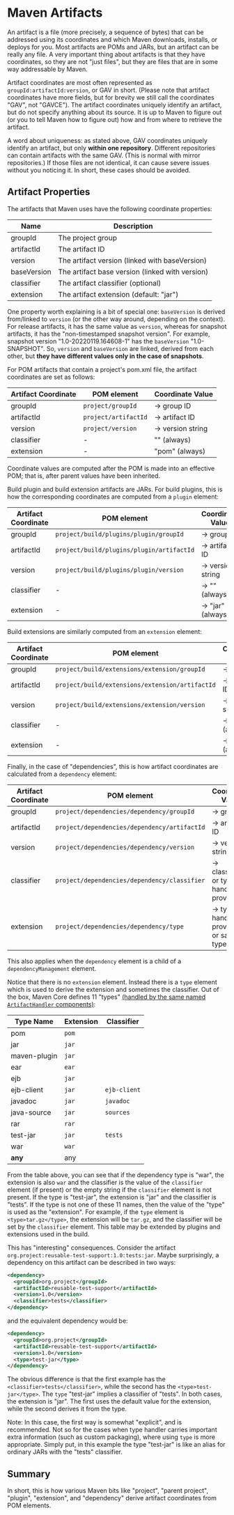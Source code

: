 # Maven Artifacts

<!--
Licensed to the Apache Software Foundation (ASF) under one
or more contributor license agreements.  See the NOTICE file
distributed with this work for additional information
regarding copyright ownership.  The ASF licenses this file
to you under the Apache License, Version 2.0 (the
"License"); you may not use this file except in compliance
with the License.  You may obtain a copy of the License at

http://www.apache.org/licenses/LICENSE-2.0

Unless required by applicable law or agreed to in writing,
software distributed under the License is distributed on an
"AS IS" BASIS, WITHOUT WARRANTIES OR CONDITIONS OF ANY
KIND, either express or implied.  See the License for the
specific language governing permissions and limitations
under the License.
-->

An artifact is a file (more precisely, a sequence of bytes) that can be addressed using its coordinates
and which Maven downloads, installs, or deploys for you. Most artifacts are POMs and JARs, but
an artifact can be really any file. A very important thing about artifacts is that they have coordinates,
so they are not "just files", but they are files that are in some way addressable by Maven.

Artifact coordinates are most often represented as `groupId:artifactId:version`, or GAV in short.
(Please note that artifact coordinates have more fields, but for brevity we still call the
coordinates "GAV", not "GAVCE"). The artifact coordinates uniquely identify an artifact,
but do not specify anything about its source. It is up to Maven to figure out (or you to tell Maven
how to figure out) how and from where to retrieve the artifact.

A word about uniqueness: as stated above, GAV coordinates uniquely identify an artifact, but only **within one repository**.
Different repositories can contain artifacts with the same GAV. (This is normal with
mirror repositories.) If those files are not identical, it can cause severe
issues without you noticing it. In short, these cases should be avoided.

## Artifact Properties

The artifacts that Maven uses have the following coordinate properties:

|    Name     |                   Description                   |
|-------------|-------------------------------------------------|
| groupId     | The project group                               |
| artifactId  | The artifact ID                                 |
| version     | The artifact version (linked with baseVersion)  |
| baseVersion | The artifact base version (linked with version) |
| classifier  | The artifact classifier (optional)              |
| extension   | The artifact extension (default: "jar")         |

One property worth explaining is a bit of special one: `baseVersion` is derived from/linked to
`version` (or the other way around, depending on the context). For release artifacts, it has the same value as
`version`, whereas for snapshot artifacts, it has the "non-timestamped snapshot version". For example,
snapshot version "1.0-20220119.164608-1" has the `baseVersion` "1.0-SNAPSHOT".
So, `version` and `baseVersion` are linked, derived from each other, but **they have different values only in the
case of snapshots**.

For POM artifacts that contain a project's pom.xml file, the artifact coordinates are set
as follows:

| Artifact Coordinate |     POM element      | Coordinate Value  |
|---------------------|----------------------|-------------------|
| groupId             | `project/groupId`    | -> group ID       |
| artifactId          | `project/artifactId` | -> artifact ID    |
| version             | `project/version`    | -> version string |
| classifier          | -                    | "" (always)       |
| extension           | -                    | "pom" (always)    |

Coordinate values are computed after the POM is made into an effective POM;
that is, after parent values have been inherited.

Build plugin and build extension artifacts are JARs. For build plugins,
this is how the corresponding coordinates are computed from a `plugin` element:

| Artifact Coordinate |                POM element                | Coordinate Value  |
|---------------------|-------------------------------------------|-------------------|
| groupId             | `project/build/plugins/plugin/groupId`    | -> group ID       |
| artifactId          | `project/build/plugins/plugin/artifactId` | -> artifact ID    |
| version             | `project/build/plugins/plugin/version`    | -> version string |
| classifier          | -                                         | -> "" (always)    |
| extension           | -                                         | -> "jar" (always) |

Build extensions are similarly computed from an `extension` element:

| Artifact Coordinate |                   POM element                   | Coordinate Value  |
|---------------------|-------------------------------------------------|-------------------|
| groupId             | `project/build/extensions/extension/groupId`    | -> group ID       |
| artifactId          | `project/build/extensions/extension/artifactId` | -> artifact ID    |
| version             | `project/build/extensions/extension/version`    | -> version string |
| classifier          | -                                               | -> "" (always)    |
| extension           | -                                               | -> "jar" (always) |

Finally, in the case of "dependencies", this is how artifact coordinates are calculated
from a `dependency` element:

| Artifact Coordinate |                 POM element                  |             Coordinate Value              |
|---------------------|----------------------------------------------|-------------------------------------------|
| groupId             | `project/dependencies/dependency/groupId`    | -> group ID                               |
| artifactId          | `project/dependencies/dependency/artifactId` | -> artifact ID                            |
| version             | `project/dependencies/dependency/version`    | -> version string                         |
| classifier          | `project/dependencies/dependency/classifier` | -> classifier, or type handler provided   |
| extension           | `project/dependencies/dependency/type`       | -> type handler provided, or same as type |

This also applies when the `dependency` element is a child of a `dependencyManagement` element.

Notice that there is no `extension` element. Instead there is a `type` element which is
used to derive the extension and sometimes the classifier.
Out of the box, Maven Core defines 11 "types" [(handled by the same named `ArtifactHandler` components)](/ref/current/maven-core/artifact-handlers.html):

|  Type Name   | Extension |  Classifier  |
|--------------|-----------|--------------|
| pom          | `pom`     |              |
| jar          | `jar`     |              |
| maven-plugin | `jar`     |              |
| ear          | `ear`     |              |
| ejb          | `jar`     |              |
| ejb-client   | `jar`     | `ejb-client` |
| javadoc      | `jar`     | `javadoc`    |
| java-source  | `jar`     | `sources`    |
| rar          | `rar`     |              |
| test-jar     | `jar`     | `tests`      |
| war          | `war`     |              |
| **any**      | any       |              |

From the table above, you can see that if the dependency type is "war",
the extension is also `war` and the classifier is the value of the
`classifier` element (if present) or the empty string if the `classifier` element
is not present. If the type is "test-jar", the extension is
"jar" and the classifier is "tests". If the type is not one of these 11 names, then the
value of the "type" is used as the "extension". For example, if the `type` element
is `<type>tar.gz</type>`, the extension will be `tar.gz`, and the classifier will
be set by the `classifier` element. This
table may be extended by plugins and extensions used in the build.

<!-- TODO what if an explicit classifier element conflicts with the
classifier inferred from the type? Which wins? -->

This has "interesting" consequences. Consider the artifact
`org.project:reusable-test-support:1.0:tests:jar`. Maybe surprisingly,
a dependency on this artifact can be described in two ways:

```xml
<dependency>
  <groupId>org.project</groupId>
  <artifactId>reusable-test-support</artifactId>
  <version>1.0</version>
  <classifier>tests</classifier>
</dependency>
```

and the equivalent dependency would be:

```xml
<dependency>
  <groupId>org.project</groupId>
  <artifactId>reusable-test-support</artifactId>
  <version>1.0</version>
  <type>test-jar</type>
</dependency>
```

The obvious difference is that the first example has the `<classifier>tests</classifier>`,
while the second has the `<type>test-jar</type>`. The `type` "test-jar"
implies a classifier of "tests". In both cases, the extension is "jar".
The first uses the default value for the extension, while the second
derives it from the type.

Note: In this case, the first way is somewhat "explicit", and is
recommended. Not so for the cases when type handler carries important
extra information (such as custom packaging), where using `type` is more
appropriate. Simply put, in this example the type "test-jar" is like an
alias for ordinary JARs with the "tests" classifier.

## Summary

In short, this is how various Maven bits like "project", "parent
project", "plugin", "extension", and "dependency" derive artifact
coordinates from POM elements.
